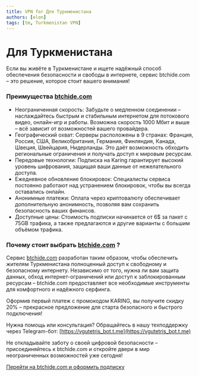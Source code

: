 ```yaml
---
title: VPN for Для Туркменистана
authors: [elon]
tags: [tm, Turkmenistan VPN]
---
```



# Для Туркменистана

Если вы живёте в Туркменистане и ищете надёжный способ обеспечения безопасности и свободы в интернете, сервис btchide.com – это решение, которое стоит вашего внимания!

### Преимущества [btchide.com](https://1.x31415926.top/redir?i=425&trace_id=786789ef93860ee)

- Неограниченная скорость: Забудьте о медленном соединении – наслаждайтесь быстрым и стабильным интернетом для потокового видео, онлайн-игр и работы. Возможна скорость 1000 Мбит и выше – всё зависит от возможностей вашего провайдера.
- Географический охват: Серверы расположены в 9 странах:
  Франция, Россия, США, Великобритания, Германия, Финляндия, Канада, Швеция, Швейцария, Нидерланды. Это даёт возможность обходить региональные ограничения и получать доступ к мировым ресурсам.
- Передовые технологии: Подписка на Karing гарантирует высокий уровень шифрования, защищая ваши данные от нежелательного доступа.
- Ежедневное обновление блокировок: Специалисты сервиса постоянно работают над устранением блокировок, чтобы вы всегда оставались онлайн.
- Анонимные платежи: Оплата через криптовалюту обеспечивает дополнительную анонимность, позволяя вам сохранить безопасность ваших финансов.
- Доступные цены: Стоимость подписки начинается от 6$ за пакет с 75GB трафика, а также предлагаются и другие варианты с большим объёмом трафика.

### Почему стоит выбрать [btchide.com](https://1.x31415926.top/redir?i=425&trace_id=786789ef93860ee) ?

Сервис [btchide.com](https://1.x31415926.top/redir?i=425&trace_id=786789ef93860ee) разработан таким образом, чтобы обеспечить жителям Туркменистана полноценный доступ к свободному и безопасному интернету. Независимо от того, нужна ли вам защита данных, обход интернет-ограничений или доступ к заблокированным ресурсам – btchide.com предоставляет все необходимые инструменты для комфортного и надёжного серфинга.

Оформив первый платеж с промокодом KARING, вы получите скидку 20% – прекрасное предложение для старта безопасного и быстрого подключения!

Нужна помощь или консультация? Обращайтесь в нашу техподдержку через Telegram-бот: [https://vgutetris_bot.t.me](https://vgutetris_bot.t.me)

Не откладывайте заботу о своей цифровой безопасности – присоединяйтесь к btchide.com и откройте двери в мир неограниченных возможностей уже сегодня!

[Перейти на btchide.com и оформить подписку](https://1.x31415926.top/redir?i=425&trace_id=786789ef93860ee)

